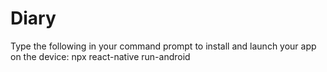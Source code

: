 # Diary
Type the following in your command prompt to install and launch your app on the device:
                      npx react-native run-android
